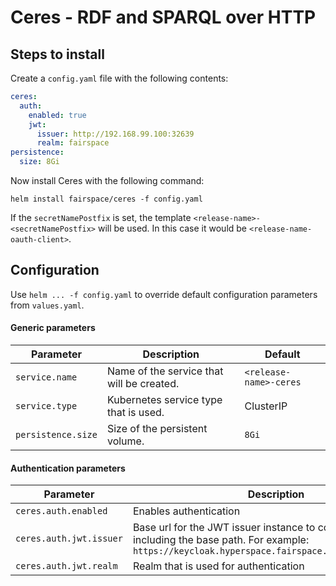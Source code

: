 # Ceres - RDF and SPARQL over HTTP



## Steps to install
Create a `config.yaml` file with the following contents:

```yaml
ceres:
  auth:
    enabled: true
    jwt:
      issuer: http://192.168.99.100:32639
      realm: fairspace
persistence:
  size: 8Gi
```

Now install Ceres with the following command:

`helm install fairspace/ceres -f config.yaml`


If the `secretNamePostfix` is set, the template `<release-name>-<secretNamePostfix>` will be used. In this case
it would be `<release-name-oauth-client>`.

## Configuration
Use `helm ... -f config.yaml` to override default configuration parameters from `values.yaml`.

#### Generic parameters
| Parameter  | Description  | Default |
|---|---|---|
| `service.name` | Name of the service that will be created. | `<release-name>-ceres` |
| `service.type` | Kubernetes service type that is used. | ClusterIP |
| `persistence.size` | Size of the persistent volume. | `8Gi` |

#### Authentication parameters
| Parameter  | Description  | Default |
|---|---|---|
| `ceres.auth.enabled` | Enables authentication | `true` |
| `ceres.auth.jwt.issuer` | Base url for the JWT issuer instance to communicate with, including the base path. For example: `https://keycloak.hyperspace.fairspace.app/auth/realms/ci` | |
| `ceres.auth.jwt.realm` | Realm that is used for authentication | |
